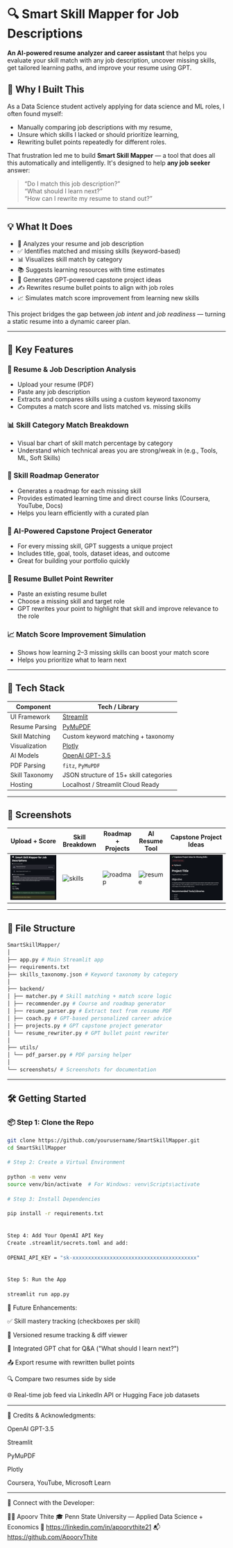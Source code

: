 # 🔍 Smart Skill Mapper for Job Descriptions

**An AI-powered resume analyzer and career assistant** that helps you evaluate your skill match with any job description, uncover missing skills, get tailored learning paths, and improve your resume using GPT.


## 🎯 Why I Built This

As a Data Science student actively applying for data science and ML roles, I often found myself:
- Manually comparing job descriptions with my resume,
- Unsure which skills I lacked or should prioritize learning,
- Rewriting bullet points repeatedly for different roles.

That frustration led me to build **Smart Skill Mapper** — a tool that does all this automatically and intelligently. It's designed to help **any job seeker** answer:

> “Do I match this job description?”  
> “What should I learn next?”  
> “How can I rewrite my resume to stand out?”

---

## 💡 What It Does

- 📄 Analyzes your resume and job description
- ✅ Identifies matched and missing skills (keyword-based)
- 📊 Visualizes skill match by category
- 📚 Suggests learning resources with time estimates
- 🧪 Generates GPT-powered capstone project ideas
- ✍️ Rewrites resume bullet points to align with job roles
- 📈 Simulates match score improvement from learning new skills

This project bridges the gap between *job intent* and *job readiness* — turning a static resume into a dynamic career plan.

---

## 🚀 Key Features

### 📄 Resume & Job Description Analysis
- Upload your resume (PDF)
- Paste any job description
- Extracts and compares skills using a custom keyword taxonomy
- Computes a match score and lists matched vs. missing skills

### 📊 Skill Category Match Breakdown
- Visual bar chart of skill match percentage by category
- Understand which technical areas you are strong/weak in (e.g., Tools, ML, Soft Skills)

### 🧭 Skill Roadmap Generator
- Generates a roadmap for each missing skill
- Provides estimated learning time and direct course links (Coursera, YouTube, Docs)
- Helps you learn efficiently with a curated plan

### 🧪 AI-Powered Capstone Project Generator
- For every missing skill, GPT suggests a unique project
- Includes title, goal, tools, dataset ideas, and outcome
- Great for building your portfolio quickly

### 🧠 Resume Bullet Point Rewriter
- Paste an existing resume bullet
- Choose a missing skill and target role
- GPT rewrites your point to highlight that skill and improve relevance to the role

### 📈 Match Score Improvement Simulation
- Shows how learning 2–3 missing skills can boost your match score
- Helps you prioritize what to learn next

---

## 🧩 Tech Stack

| Component      | Tech / Library                     |
|----------------|------------------------------------|
| UI Framework   | [Streamlit](https://streamlit.io/) |
| Resume Parsing | [PyMuPDF](https://pymupdf.readthedocs.io/en/latest/) |
| Skill Matching | Custom keyword matching + taxonomy |
| Visualization  | [Plotly](https://plotly.com/python/) |
| AI Models      | [OpenAI GPT-3.5](https://openai.com/) |
| PDF Parsing    | `fitz`, `PyMuPDF`                  |
| Skill Taxonomy | JSON structure of 15+ skill categories |
| Hosting        | Localhost / Streamlit Cloud Ready  |

---

## 📸 Screenshots

| Upload + Score | Skill Breakdown | Roadmap + Projects | AI Resume Tool | Capstone Project Ideas |
|----------------|-----------------|--------------------|----------------| -----------------------|
| ![upload](screenshots/upload.png) | ![skills](screenshots/skill_match.png) | ![roadmap](screenshots/roadmap.png) | ![resume](screenshots/rewrite.png) | ![project](screenshots/project.png)

---

## 📁 File Structure
```bash
SmartSkillMapper/
│
├── app.py # Main Streamlit app
├── requirements.txt
├── skills_taxonomy.json # Keyword taxonomy by category
│
├── backend/
│ ├── matcher.py # Skill matching + match score logic
│ ├── recommender.py # Course and roadmap generator
│ ├── resume_parser.py # Extract text from resume PDF
│ ├── coach.py # GPT-based personalized career advice
│ ├── projects.py # GPT capstone project generator
│ └── resume_rewriter.py # GPT bullet point rewriter
│
├── utils/
│ └── pdf_parser.py # PDF parsing helper
│
└── screenshots/ # Screenshots for documentation
```

---

## 🛠️ Getting Started

### 📦 Step 1: Clone the Repo

```bash
git clone https://github.com/yourusername/SmartSkillMapper.git
cd SmartSkillMapper

# Step 2: Create a Virtual Environment

python -m venv venv
source venv/bin/activate  # For Windows: venv\Scripts\activate

# Step 3: Install Dependencies

pip install -r requirements.txt


Step 4: Add Your OpenAI API Key
Create .streamlit/secrets.toml and add:

OPENAI_API_KEY = "sk-xxxxxxxxxxxxxxxxxxxxxxxxxxxxxxxxxxxxxxxx"


Step 5: Run the App

streamlit run app.py
```

🌟 Future Enhancements:

 ✅ Skill mastery tracking (checkboxes per skill)

 🔄 Versioned resume tracking & diff viewer

 💬 Integrated GPT chat for Q&A ("What should I learn next?")

 📤 Export resume with rewritten bullet points

 🔍 Compare two resumes side by side

 🌐 Real-time job feed via LinkedIn API or Hugging Face job datasets
 
--------------------------------------------------------------------------------
 
 🙌 Credits & Acknowledgments:
 
OpenAI GPT-3.5

Streamlit

PyMuPDF

Plotly

Coursera, YouTube, Microsoft Learn

---------------------------------------------------------------------------------

👋 Connect with the Developer:

👨‍💻 Apoorv Thite
🎓 Penn State University — Applied Data Science + Economics
🔗 https://linkedin.com/in/apoorvthite21
📬 https://github.com/ApoorvThite
